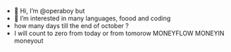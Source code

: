 - 👋 Hi, I’m @operaboy but 
- 👀 I’m interested in many languages, foood and coding
- how many days till the end of october ?
- I will count to zero from today
  or from tomorow
  MONEYFLOW 
MONEYIN
  moneyout 
